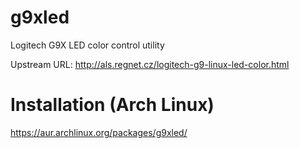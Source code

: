 g9xled
======

Logitech G9X LED color control utility

Upstream URL: http://als.regnet.cz/logitech-g9-linux-led-color.html

Installation (Arch Linux)
======

https://aur.archlinux.org/packages/g9xled/
